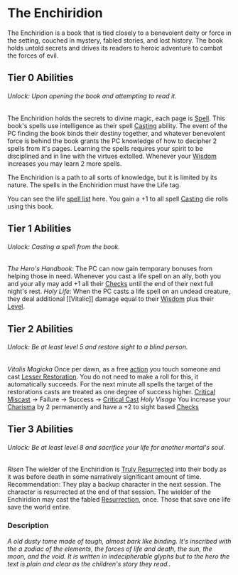 # The Enchiridion

The Enchiridion is a book that is tied closely to a benevolent deity or force in the setting, couched in mystery, fabled stories, and lost history. The book holds untold secrets and drives its readers to heroic adventure to combat the forces of evil.

## Tier 0 Abilities
###### Unlock: Upon opening the book and attempting to read it.
The Enchiridion holds the secrets to divine magic, each page is [Spell](../../../../Magic/Spells/Spell%20Index.md). This book's spells use intelligence as their spell [Casting](../../../../Magic/Casting%20Spells.md) ability. The event of the PC finding the book binds their destiny together, and whatever benevolent force is behind the book grants the PC knowledge of how to decipher 2 spells from it's pages. Learning the spells requires your spirit to be disciplined and in line with the virtues extolled. Whenever your [Wisdom](../../../../Player%20Character%20Components/Chosen%20Statistics/Wisdom.md) increases you may learn 2 more spells. 

The Enchiridion is a path to all sorts of knowledge, but it is limited by its nature. The spells in the Enchiridion must have the Life tag.

You can see the life [spell list](../../../../Magic/Spells/Spell%20Index.md) here. You gain a +1 to all spell [Casting](../../../../Magic/Casting%20Spells.md) die rolls using this book. 
## Tier 1 Abilities
###### Unlock: Casting a spell from the book.
*The Hero's Handbook*: 
	The PC can now gain temporary bonuses from helping those in need. Whenever you cast a life spell on an ally, both you and your ally may add +1 all their [Checks](../../../../Game%20Structure/Check.md) until the end of their next full night's rest.
*Holy Life*:
	When the PC casts a life spell on an undead creature, they deal additional [[Vitalic]] damage equal to their [Wisdom](../../../../Player%20Character%20Components/Chosen%20Statistics/Wisdom.md) plus their [Level](../../../../Player%20Character%20Components/Derived%20Statistics/Level.md).

## Tier 2 Abilities
###### Unlock: Be at least level 5 and restore sight to a blind person.
*Vitalis Magicka*
	Once per dawn, as a free [action](../../../../Game%20Structure/Action.md) you touch someone and cast [Lesser Restoration](../../../../Magic/Spells/Arcane/Level%203/Lesser%20Restoration.md). You do not need to make a roll for this, it automatically succeeds. For the next minute all spells the target of the restorations casts are treated as one degree of success higher.
		[Critical Miscast](../../../../Dice%20Rolls/Critical%20Miscast.md) -> Failure -> Success -> [Critical Cast](../../../../Dice%20Rolls/Critical%20Cast.md)
*Holy Visage*
	You increase your [Charisma](../../../../Player%20Character%20Components/Chosen%20Statistics/Charisma.md) by 2 permanently and have a +2 to sight based [Checks](../../../../Game%20Structure/Check.md) 

## Tier 3 Abilities
###### Unlock: Be at least level 8 and sacrifice your life for another mortal's soul.
*Risen*
	 The wielder of the Enchiridion is [Truly Resurrected](../../../../Magic/Spells/Arcane/Level%20Fabled/True%20Resurrection.md) into their body as it was before death in some narratively significant amount of time. 
		 Recommendation: They play a backup character in the next session. The character is resurrected at the end of that session. 
	 The wielder of the Enchiridion may cast the fabled [Resurrection](../../../../Magic/Spells/Arcane/Level%20Fabled/Resurrection.md), once. Those that save one life save the world entire.

### Description
*A old dusty tome made of tough, almost bark like binding. It's inscribed with the a zodiac of the elements, the forces of life and death, the sun, the moon, and the void. It is written in indecipherable glyphs but to the hero the text is plain and clear as the children's story they read..*